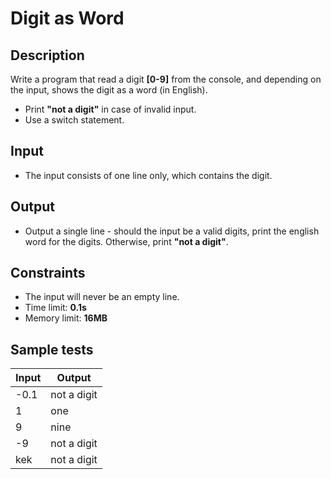 # Digit as Word

## Description
Write a program that read a digit **[0-9]** from the console, and depending on the input, shows the digit as a word (in English).
  - Print **"not a digit"** in case of invalid input.
  - Use a switch statement.
  
## Input
- The input consists of one line only, which contains the digit.

## Output
- Output a single line - should the input be a valid digits, print the english word for the digits. Otherwise, print **"not a digit"**.

## Constraints
- The input will never be an empty line.
- Time limit: **0.1s**
- Memory limit: **16MB**

## Sample tests

|     Input      |     Output     |
|----------------|----------------|
| -0.1           | not a digit    |
| 1              | one            |
| 9              | nine           |
| -9             | not a digit    |
| kek            | not a digit    |

